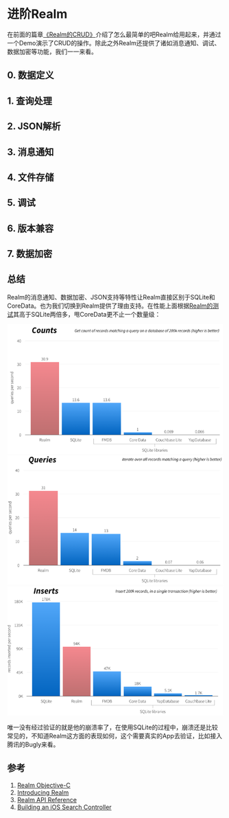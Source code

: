 # 进阶Realm
在前面的篇章[《Realm的CRUD》](http://www.jianshu.com/p/8a9fb7a74ff1)介绍了怎么最简单的吧Realm给用起来，并通过一个Demo演示了CRUD的操作。除此之外Realm还提供了诸如消息通知、调试、数据加密等功能，我们一一来看。

## 0. 数据定义

## 1. 查询处理

## 2. JSON解析

## 3. 消息通知

## 4. 文件存储

## 5. 调试

## 6. 版本兼容

## 7. 数据加密

## 总结
Realm的消息通知、数据加密、JSON支持等特性让Realm直接区别于SQLite和CoreData。也为我们切换到Realm提供了理由支持。在性能上面根据[Realm的测试](https://realm.io/news/introducing-realm/)其高于SQLite两倍多，甩CoreData更不止一个数量级：

![realm_benchmark_counts](./images/benchmark_counts.png) ![realm_benchmark_query](./images/benchmark_query.png) ![realm_benchmark_insert](./images/benchmark_insert.png)

唯一没有经过验证的就是他的崩溃率了，在使用SQLite的过程中，崩溃还是比较常见的，不知道Realm这方面的表现如何，这个需要真实的App去验证，比如接入腾讯的Bugly来看。
## 参考
1. [Realm Objective-C](https://realm.io/docs/objc/latest/)
2. [Introducing Realm](https://realm.io/news/introducing-realm/)
3. [Realm API Reference ](https://realm.io/docs/objc/1.0.1/api/)
3. [Building an iOS Search Controller](https://realm.io/news/building-an-ios-search-controller-in-objective-c/)